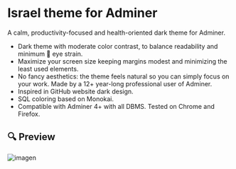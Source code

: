 # Israel theme for Adminer
A calm, productivity-focused and health-oriented dark theme for Adminer.

 * Dark theme with moderate color contrast, to balance readability and minimum 👀 eye strain.
 * Maximize your screen size keeping margins modest and minimizing the least used elements.
 * No fancy aesthetics: the theme feels natural so you can simply focus on your work. Made by a 12+ year-long professional user of Adminer.
 * Inspired in GitHub website dark design.
 * SQL coloring based on Monokai.
 * Compatible with Adminer 4+ with all DBMS. Tested on Chrome and Firefox.

## 🔍 Preview

![imagen](https://user-images.githubusercontent.com/94328/165004768-d05402cb-b2ae-45ac-ad57-7c584634b31e.png)

